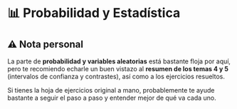 # 📊 Probabilidad y Estadística
## ⚠️ Nota personal

La parte de **probabilidad y variables aleatorias** está bastante floja por aquí, pero te recomiendo echarle un buen vistazo al **resumen de los temas 4 y 5** (intervalos de confianza y contrastes), así como a los ejercicios resueltos.

Si tienes la hoja de ejercicios original a mano, probablemente te ayude bastante a seguir el paso a paso y entender mejor de qué va cada uno.
